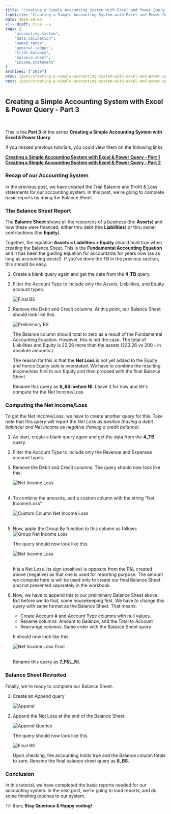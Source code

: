 ```yaml
---
title: "Creating a Simple Accounting System with Excel and Power Query - Part 3"
linktitle: "Creating a Simple Accounting System with Excel and Power Query - Part 3"
date: 2019-10-05
<!-- draft: true -->
tags: [
    "accounting.system",
    "data.validation",
    "named.range",
    "general.ledger",
    "trial.balance",
    "balance.sheet",
    "income.statement"
]
archives: ["2019"]
prev: /post/creating-a-simple-accounting-system-with-excel-and-power-query-p2/
next: /post/creating-a-simple-accounting-system-with-excel-and-power-query-p3/
---
```


## Creating a Simple Accounting System with Excel & Power Query - Part 3
<br>

This is the **Part 3** of the series **Creating a Simple Accounting System with Excel & Power Query**.

If you missed previous tutorials, you could view them on the following links

**[Creating a Simple Accounting System with Excel & Power Query - Part 1](../creating-a-simple-accounting-system-with-excel-and-power-query-p1/)**
<br>
**[Creating a Simple Accounting System with Excel & Power Query - Part 2](../creating-a-simple-accounting-system-with-excel-and-power-query-p2/)**

### Recap of our Accounting System
In the previous post, we have created the Trial Balance and Profit & Loss statements for our accounting system. In this post, we're going to complete basic reports by doing the Balance Sheet.

### The Balance Sheet Report
The **Balance Sheet** shows all the resources of a business (the **Assets**) and how these were financed, either thru debt (the **Liabilities**) or thru owner contributions (the **Equity**).

Together, the equation **Assets = Liabilities + Equity** should hold true when creating the Balance Sheet. This is the **Fundamental Accounting Equation** and it has been the guiding equation for accountants for years now (as as long as accounting exists!). If you've done the TB in the previous section, this should be easy.

1. Create a blank query again and get the data from the **4_TB** query. 
2. Filter the Account Type to include only the Assets, Liabilities, and Equity account types.
    
    ![Final BS](/img/creating-a-simple-accounting-system-with-excel-and-power-query/filter_bs.png)

3. Remove the Debit and Credit columns. At this point, our Balance Sheet should look like this.
    
    ![Preliminary BS](/img/creating-a-simple-accounting-system-with-excel-and-power-query/preliminary_bs.png)

    The Balance column should total to zero as a result of the Fundamental Accounting Equation. However, this is not the case. The total of Liabilities and Equity is 23.26 more than the assets (223.26 vs 200 - in absolute amounts.).

    The reason for this is that the **Net Loss** is not yet added to the Equity and hence Equity side is overstated. We have to combine the resulting income/loss first to our Equity and then proceed with the final Balance Sheet.

    Rename this query as **6_BS-before NI**. Leave it for now and let's compute for the Net Income/Loss

### Computing the Net Income/Loss
To get the Net Income/Loss, we have to create another query for this. Take note that this query will report the *Net Loss as positive (having a debit balance) and Net Income as negative (having a credit balance)*. 

1. As start, create a blank query again and get the data from the **4_TB** query. 
2. Filter the Account Type to include only the Revenue and Expenses account types.
3. Remove the Debit and Credit columns. The query should now look like this.

    ![Net Income Loss](/img/creating-a-simple-accounting-system-with-excel-and-power-query/net_inc_loss1.png)
    <br>
    <br>

4. To combine the amounts, add a custom column with the string "Net Income/Loss"
    
    ![Custom Column Net Income Loss](/img/creating-a-simple-accounting-system-with-excel-and-power-query/custom_col_net_inc_loss.png)
    <br>
    <br>

5. Now, apply the Group By function to this column as follows
    ![Group Net Income Loss](/img/creating-a-simple-accounting-system-with-excel-and-power-query/group_net_inc_loss.png)

    The query should now look like this.
    
    ![Net Income Loss](/img/creating-a-simple-accounting-system-with-excel-and-power-query/net_inc_loss2.png)
    <br>
    <br>

    It is a Net Loss. Its sign (positive) is opposite from the P&L created above (negative) as that one is used for reporting purpose. The amount we compute here is will be used only to create our final Balance Sheet and not presented separately in the workbook.

6. Now, we have to append this to our preliminary Balance Sheet above. But before we do that, some housekeeping first. We have to change this query with same format as the Balance Sheet. That means:
    * Create Account # and Account Type columns with null values.
    * Rename columns: Amount to Balance, and the Total to Account
    * Rearrange columns: Same order with the Balance Sheet query

    It should now look like this

    ![Net Income Loss Final](/img/creating-a-simple-accounting-system-with-excel-and-power-query/net_inc_loss_final.png)
    <br>
    <br>
    
    Rename this query as **7_P&L_NI**. 

### Balance Sheet Revisited
Finally, we're ready to complete our Balance Sheet.

1. Create an Append query

    ![Append](/img/creating-a-simple-accounting-system-with-excel-and-power-query/append.png)

2. Append the Net Loss at the end of the Balance Sheet.
    
    ![Append Queries](/img/creating-a-simple-accounting-system-with-excel-and-power-query/append_queries.png)

    The query should now look like this.

    ![Final BS](/img/creating-a-simple-accounting-system-with-excel-and-power-query/final_bs.png)

    Upon checking, the accounting holds true and the Balance column totals to zero. Rename the final balance sheet query as **8_BS**. 


### Conclusion
In this tutorial, we have completed the basic reports needed for our accounting system. In the next post, we're going to load reports, and do some finishing touches to our system. 

Till then, **Stay Querious & Happy coding!**


